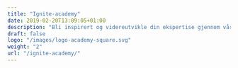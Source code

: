 ```yaml
---
title: "Ignite-academy"
date: 2019-02-20T13:09:05+01:00
description: "Bli inspirert og videreutvikle din ekspertise gjennom våre videoer og tilpassede kurs innenfor strategisk innkjøp"
draft: false
logo: "/images/logo-academy-square.svg"
weight: "2"
url: "/ignite-academy/"
---
```


